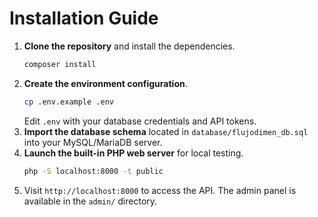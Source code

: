 # Installation Guide

1. **Clone the repository** and install the dependencies.
   ```bash
   composer install
   ```
2. **Create the environment configuration**.
   ```bash
   cp .env.example .env
   ```
   Edit `.env` with your database credentials and API tokens.
3. **Import the database schema** located in `database/flujodimen_db.sql` into your MySQL/MariaDB server.
4. **Launch the built-in PHP web server** for local testing.
   ```bash
   php -S localhost:8000 -t public
   ```
5. Visit `http://localhost:8000` to access the API. The admin panel is available in the `admin/` directory.
